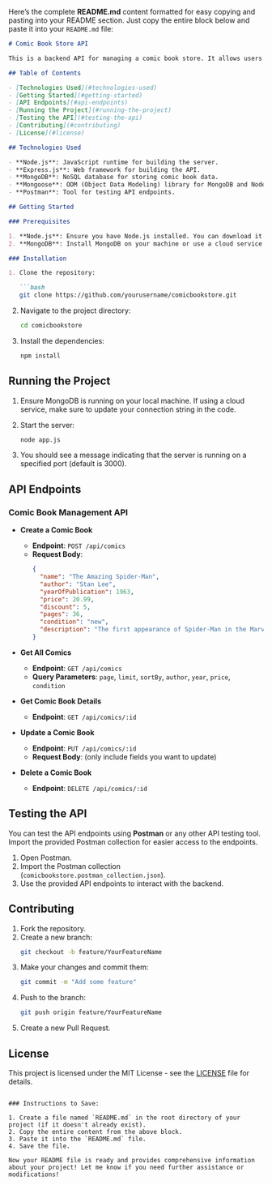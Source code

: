 Here’s the complete **README.md** content formatted for easy copying and pasting into your README section. Just copy the entire block below and paste it into your `README.md` file:

```markdown
# Comic Book Store API

This is a backend API for managing a comic book store. It allows users to perform CRUD operations on comic book inventory, including creating, reading, updating, and deleting comic books.

## Table of Contents

- [Technologies Used](#technologies-used)
- [Getting Started](#getting-started)
- [API Endpoints](#api-endpoints)
- [Running the Project](#running-the-project)
- [Testing the API](#testing-the-api)
- [Contributing](#contributing)
- [License](#license)

## Technologies Used

- **Node.js**: JavaScript runtime for building the server.
- **Express.js**: Web framework for building the API.
- **MongoDB**: NoSQL database for storing comic book data.
- **Mongoose**: ODM (Object Data Modeling) library for MongoDB and Node.js.
- **Postman**: Tool for testing API endpoints.

## Getting Started

### Prerequisites

1. **Node.js**: Ensure you have Node.js installed. You can download it from [nodejs.org](https://nodejs.org/).
2. **MongoDB**: Install MongoDB on your machine or use a cloud service like [MongoDB Atlas](https://www.mongodb.com/cloud/atlas).

### Installation

1. Clone the repository:

   ```bash
   git clone https://github.com/yourusername/comicbookstore.git
   ```

2. Navigate to the project directory:

   ```bash
   cd comicbookstore
   ```

3. Install the dependencies:

   ```bash
   npm install
   ```

## Running the Project

1. Ensure MongoDB is running on your local machine. If using a cloud service, make sure to update your connection string in the code.

2. Start the server:

   ```bash
   node app.js
   ```

3. You should see a message indicating that the server is running on a specified port (default is 3000).

## API Endpoints

### Comic Book Management API

- **Create a Comic Book**
  - **Endpoint**: `POST /api/comics`
  - **Request Body**:
    ```json
    {
      "name": "The Amazing Spider-Man",
      "author": "Stan Lee",
      "yearOfPublication": 1963,
      "price": 20.99,
      "discount": 5,
      "pages": 36,
      "condition": "new",
      "description": "The first appearance of Spider-Man in the Marvel universe."
    }
    ```

- **Get All Comics**
  - **Endpoint**: `GET /api/comics`
  - **Query Parameters**: `page`, `limit`, `sortBy`, `author`, `year`, `price`, `condition`

- **Get Comic Book Details**
  - **Endpoint**: `GET /api/comics/:id`

- **Update a Comic Book**
  - **Endpoint**: `PUT /api/comics/:id`
  - **Request Body**: (only include fields you want to update)

- **Delete a Comic Book**
  - **Endpoint**: `DELETE /api/comics/:id`

## Testing the API

You can test the API endpoints using **Postman** or any other API testing tool. Import the provided Postman collection for easier access to the endpoints.

1. Open Postman.
2. Import the Postman collection (`comicbookstore.postman_collection.json`).
3. Use the provided API endpoints to interact with the backend.

## Contributing

1. Fork the repository.
2. Create a new branch:
   ```bash
   git checkout -b feature/YourFeatureName
   ```
3. Make your changes and commit them:
   ```bash
   git commit -m "Add some feature"
   ```
4. Push to the branch:
   ```bash
   git push origin feature/YourFeatureName
   ```
5. Create a new Pull Request.

## License

This project is licensed under the MIT License - see the [LICENSE](LICENSE) file for details.
```

### Instructions to Save:

1. Create a file named `README.md` in the root directory of your project (if it doesn't already exist).
2. Copy the entire content from the above block.
3. Paste it into the `README.md` file.
4. Save the file.

Now your README file is ready and provides comprehensive information about your project! Let me know if you need further assistance or modifications!
